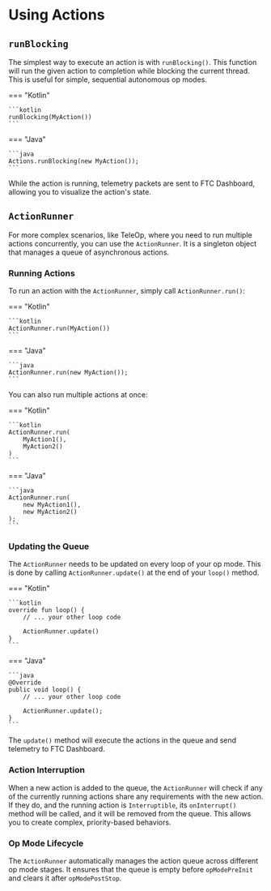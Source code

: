 # Using Actions

## `runBlocking`

The simplest way to execute an action is with `runBlocking()`. 
This function will run the given action to completion while blocking the current thread.
This is useful for simple, sequential autonomous op modes.

=== "Kotlin"

    ```kotlin
    runBlocking(MyAction())
    ```

=== "Java"

    ```java
    Actions.runBlocking(new MyAction());
    ```

While the action is running, telemetry packets are sent to FTC Dashboard, 
allowing you to visualize the action's state.

## `ActionRunner`

For more complex scenarios, like TeleOp, 
where you need to run multiple actions concurrently, 
you can use the `ActionRunner`.
It is a singleton object that manages a queue of asynchronous actions.

### Running Actions

To run an action with the `ActionRunner`, simply call `ActionRunner.run()`:

=== "Kotlin"

    ```kotlin
    ActionRunner.run(MyAction())
    ```

=== "Java"

    ```java
    ActionRunner.run(new MyAction());
    ```

You can also run multiple actions at once:

=== "Kotlin"

    ```kotlin
    ActionRunner.run(
        MyAction1(),
        MyAction2()
    )
    ```

=== "Java"

    ```java
    ActionRunner.run(
        new MyAction1(),
        new MyAction2()
    );
    ```

### Updating the Queue

The `ActionRunner` needs to be updated on every loop of your op mode. 
This is done by calling `ActionRunner.update()` at the end of your `loop()` method.

=== "Kotlin"

    ```kotlin
    override fun loop() {
        // ... your other loop code
    
        ActionRunner.update()
    }
    ```

=== "Java"

    ```java
    @Override
    public void loop() {
        // ... your other loop code
    
        ActionRunner.update();
    }
    ```

The `update()` method will execute the actions in the queue and send telemetry to FTC Dashboard.

### Action Interruption

When a new action is added to the queue, 
the `ActionRunner` will check if any of the currently running actions 
share any requirements with the new action.
If they do, and the running action is `Interruptible`, its `onInterrupt()` method will be called,
and it will be removed from the queue.
This allows you to create complex, priority-based behaviors.

### Op Mode Lifecycle

The `ActionRunner` automatically manages the action queue across different op mode stages. 
It ensures that the queue is empty before `opModePreInit` and clears it after `opModePostStop`.